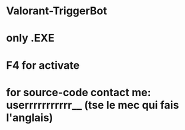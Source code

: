 # Valorant-TriggerBot 

# only .EXE

# F4 for activate




# for source-code contact me: userrrrrrrrrrr__ (tse le mec qui fais l'anglais)
